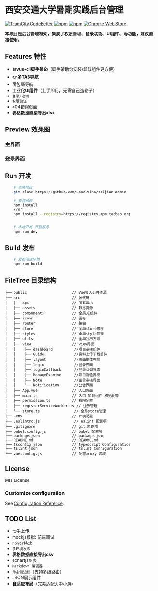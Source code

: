 # 西安交通大学暑期实践后台管理

[![TeamCity CodeBetter](https://img.shields.io/teamcity/codebetter/bt428.svg)]() [![npm](https://img.shields.io/npm/dw/localeval.svg)]() [![npm](https://img.shields.io/npm/v/npm.svg)]() [![Chrome Web Store](https://img.shields.io/chrome-web-store/stars/nimelepbpejjlbmoobocpfnjhihnpked.svg)]()

**本项目是后台管理框架，集成了权限管理、登录功能、UI组件、等功能，建议直接使用。**



## Features 特性

- **👍vue-cli脚手架👍**（脚手架助你安装/卸载组件更方便）
- **👉多TAB导航**
- 面包屑导航
- **工业化UI组件**（上手即用，无需自己造轮子）
- `登录/注销`
- `权限验证`
- 404错误页面
- **表格数据直接导出xlsx**

## Preview 效果图

### 主界面

### 登录界面

## Run 开发

```bash
    # 克隆项目
    git clone https://github.com/LonelVino/shijian-admin

    # 安装依赖
    npm install
    //or 
    npm install --registry=https://registry.npm.taobao.org


    # 本地开发 开启服务
    npm run dev
```

## Build 发布
```bash
    # 发布测试环境 
    npm run build
```

## FileTree 目录结构

```shell
├── public                     // Vue接入公共资源
├── src                        // 源代码
│   ├── api                    // 所有请求
│   ├── assets                 // 静态资源
│   ├── components             // 全局UI组件   
│   ├── icons                  // 图标
│   ├── router                 // 路由
│   ├── store                  // 全局store管理
│   ├── styles                 // 全局style管理
│   ├── utils                  // 全局公用方法
│   ├── view                   // view界面
│   │    ├── dashboard          //项目审核组件
│   │    ├── Guide              //资料上传下载组件
│   │    ├── layout             //页面整体布局
│   │    ├── login              //登录界面
│   │    ├── loginCallback      //登录回调界面
│   │    ├── ManageExamine      //项目测验界面
│   │    ├── Note               //留言审核界面
│   │    └── Notification       //公告界面
│   ├── App.vue                // 入口页面
│   ├── main.ts                // 入口 加载组件 初始化等
│   ├── permission.ts          // 权限配置
│   ├── registerServiceWorker.ts // 注册管理
│   └── store.ts                // 全局store管理
├── .env                       // 环境配置
├── .eslintrc.js                // eslint 配置项
├── .gitignore                 // git 忽略项
├── babel.config.js            // babel 配置项
├── package.json               // package.json
├── README.md                  // README.md
├── tsconfig.json              // typescript Configuration
├── tslint.json                // tslint Configuration
└── vue.config.js              // 配置proxy 跨域
```

## License

MIT License

### Customize configuration
See [Configuration Reference](https://cli.vuejs.org/config/).


## TODO List
- 七牛上传
- mockjs模拟: 前端调试
- hover特效
- `多环境发布`
- **表格数据直接导出csv**
- echartjs图表
- `Markdown 编辑器`
- `动态侧边栏`（支持多级路由）
- JSON展示组件
- **自适应布局**（完美适配大中小屏）
